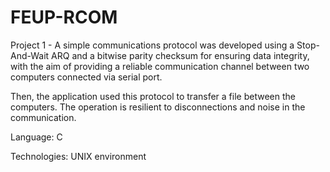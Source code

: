 # FEUP-RCOM
Project 1 - A simple communications protocol was developed using a Stop-And-Wait ARQ and a bitwise parity checksum for ensuring data integrity, with the aim of providing a reliable communication channel between two computers connected via serial port.

Then, the application used this protocol to transfer a file between the computers. The operation is resilient to disconnections and noise in the communication.

Language: C

Technologies: UNIX environment
